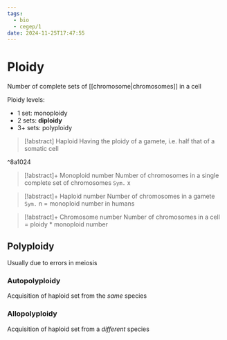 ```yaml
---
tags:
  - bio
  - cegep/1
date: 2024-11-25T17:47:55
---
```


# Ploidy

Number of complete sets of [[chromosome|chromosomes]] in a cell

Ploidy levels:

- 1 set: monoploidy
- 2 sets: **diploidy**
- 3+ sets: polyploidy

> [!abstract] Haploid
> Having the ploidy of a gamete, i.e. half that of a somatic cell

^8a1024

> [!abstract]+ Monoploid number
> Number of chromosomes in a single complete set of chromosomes
> `Sym.` x

> [!abstract]+ Haploid number
> Number of chromosomes in a gamete
> `Sym.` n
> = monoploid number in humans

> [!abstract]+ Chromosome number
> Number of chromosomes in a cell
> = ploidy * monoploid number

## Polyploidy

Usually due to errors in meiosis

### Autopolyploidy

Acquisition of haploid set from the *same* species

### Allopolyploidy

Acquisition of haploid set from a *different* species